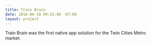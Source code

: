 ```yaml
---
title: Train Brain
date: 2016-06-10 09:25:00 -07:00
layout: project
---
```


Train Brain was the first native app solution for the Twin Cities Metro market.
